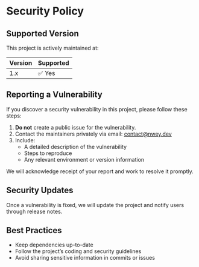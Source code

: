 # Security Policy

## Supported Version
This project is actively maintained at:

| Version | Supported |
|---------|-----------|
| 1.x     | ✅ Yes    |

## Reporting a Vulnerability
If you discover a security vulnerability in this project, please follow these steps:

1. **Do not** create a public issue for the vulnerability.  
2. Contact the maintainers privately via email: contact@nwey.dev  
3. Include:
   - A detailed description of the vulnerability
   - Steps to reproduce
   - Any relevant environment or version information

We will acknowledge receipt of your report and work to resolve it promptly.  

## Security Updates
Once a vulnerability is fixed, we will update the project and notify users through release notes.

## Best Practices
- Keep dependencies up-to-date
- Follow the project’s coding and security guidelines
- Avoid sharing sensitive information in commits or issues
